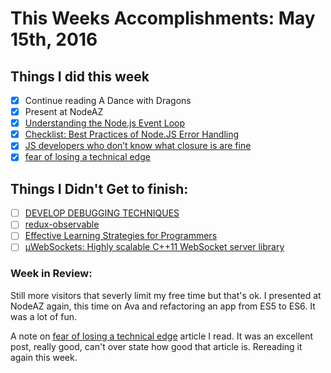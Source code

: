 # This Weeks Accomplishments: May 15th, 2016

## Things I did this week
- [x] Continue reading A Dance with Dragons
- [x] Present at NodeAZ
- [x] [Understanding the Node.js Event Loop](https://nodesource.com/blog/understanding-the-nodejs-event-loop/)
- [x] [Checklist: Best Practices of Node.JS Error Handling](http://goldbergyoni.com/checklist-best-practices-of-node-js-error-handling/)
- [x] [JS developers who don’t know what closure is are fine](https://uselessdevblog.wordpress.com/2016/04/11/js-developers-who-dont-know-what-closure-is-are-fine/)
- [x] [fear of losing a technical edge](https://www.oreilly.com/ideas/ask-the-cto-new-manager-has-a-fear-of-losing-a-technical-edge)

## Things I Didn't Get to finish:
- [ ] [DEVELOP DEBUGGING TECHNIQUES](http://www.nearform.com/nodecrunch/node-js-develop-debugging-techniques/)
- [ ] [redux-observable](https://medium.com/@benlesh/redux-observable-ec0b00d2eb52#.dqs93zkfs)
- [ ] [Effective Learning Strategies for Programmers](http://akaptur.com/blog/2015/10/10/effective-learning-strategies-for-programmers/)
- [ ] [µWebSockets: Highly scalable C++11 WebSocket server library](https://www.reddit.com/r/cpp/comments/4ccpsa/%C2%B5websockets_highly_scalable_c11_websocket_server/)

### Week in Review:
Still more visitors that severly limit my free time but that's ok. I presented at
NodeAZ again, this time on Ava and refactoring an app from ES5 to ES6. It was a lot of
fun.

A note on [fear of losing a technical edge](https://www.oreilly.com/ideas/ask-the-cto-new-manager-has-a-fear-of-losing-a-technical-edge) article
I read. It was an excellent post, really good, can't over state how good that article is. Rereading it again this week.
